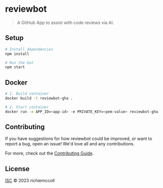 # reviewbot

> A GitHub App to assist with code reviews via AI.

## Setup

```sh
# Install dependencies
npm install

# Run the bot
npm start
```

## Docker

```sh
# 1. Build container
docker build -t reviewbot-gha .

# 2. Start container
docker run -e APP_ID=<app-id> -e PRIVATE_KEY=<pem-value> reviewbot-gha
```

## Contributing

If you have suggestions for how reviewbot could be improved, or want to report a bug, open an issue! We'd love all and any contributions.

For more, check out the [Contributing Guide](CONTRIBUTING.md).

## License

[ISC](LICENSE) © 2023 richiemccoll
